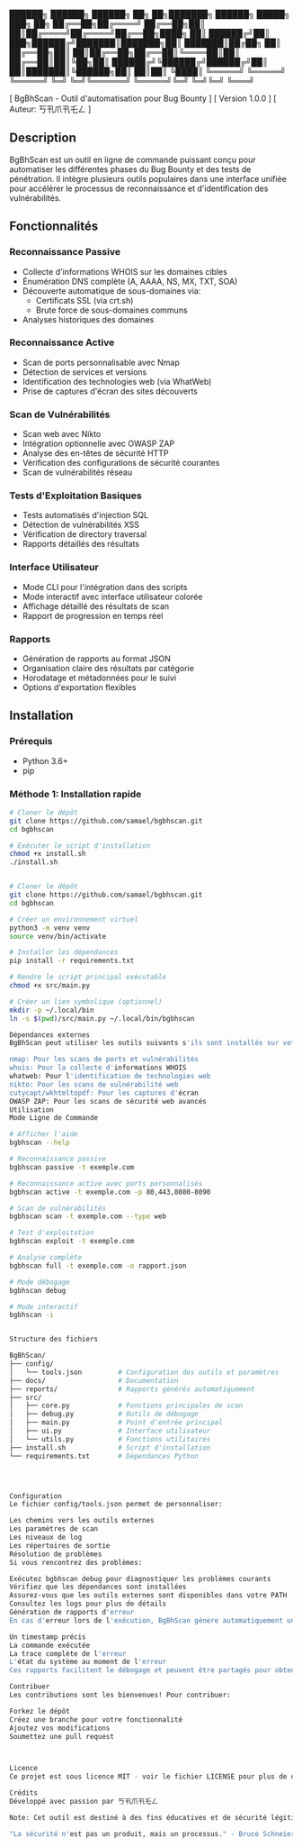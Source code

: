 ██████╗  ██████╗ ██████╗ ██╗  ██╗███████╗ ██████╗ █████╗ ███╗   ██╗
██╔══██╗██╔════╝ ██╔══██╗██║  ██║██╔════╝██╔════╝██╔══██╗████╗  ██║
██████╔╝██║  ███╗██████╔╝███████║███████╗██║     ███████║██╔██╗ ██║
██╔══██╗██║   ██║██╔══██╗██╔══██║╚════██║██║     ██╔══██║██║╚██╗██║
██████╔╝╚██████╔╝██████╔╝██║  ██║███████║╚██████╗██║  ██║██║ ╚████║
╚═════╝  ╚═════╝ ╚═════╝ ╚═╝  ╚═╝╚══════╝ ╚═════╝╚═╝  ╚═╝╚═╝  ╚═══╝

[ BgBhScan - Outil d'automatisation pour Bug Bounty ]
[ Version 1.0.0                                     ]
[ Auteur: 丂卂爪卂乇ㄥ                               ]

## Description
BgBhScan est un outil en ligne de commande puissant conçu pour automatiser les différentes phases du Bug Bounty et des tests de pénétration. Il intègre plusieurs outils populaires dans une interface unifiée pour accélérer le processus de reconnaissance et d'identification des vulnérabilités.

## Fonctionnalités

### Reconnaissance Passive
- Collecte d'informations WHOIS sur les domaines cibles
- Énumération DNS complète (A, AAAA, NS, MX, TXT, SOA)
- Découverte automatique de sous-domaines via:
  - Certificats SSL (via crt.sh)
  - Brute force de sous-domaines communs
- Analyses historiques des domaines

### Reconnaissance Active
- Scan de ports personnalisable avec Nmap
- Détection de services et versions
- Identification des technologies web (via WhatWeb)
- Prise de captures d'écran des sites découverts

### Scan de Vulnérabilités 
- Scan web avec Nikto
- Intégration optionnelle avec OWASP ZAP
- Analyse des en-têtes de sécurité HTTP
- Vérification des configurations de sécurité courantes
- Scan de vulnérabilités réseau

### Tests d'Exploitation Basiques
- Tests automatisés d'injection SQL
- Détection de vulnérabilités XSS
- Vérification de directory traversal
- Rapports détaillés des résultats

### Interface Utilisateur
- Mode CLI pour l'intégration dans des scripts
- Mode interactif avec interface utilisateur colorée
- Affichage détaillé des résultats de scan
- Rapport de progression en temps réel

### Rapports
- Génération de rapports au format JSON
- Organisation claire des résultats par catégorie
- Horodatage et métadonnées pour le suivi
- Options d'exportation flexibles

## Installation

### Prérequis
- Python 3.6+
- pip

### Méthode 1: Installation rapide
```bash
# Cloner le dépôt
git clone https://github.com/samael/bgbhscan.git
cd bgbhscan

# Exécuter le script d'installation
chmod +x install.sh
./install.sh


# Cloner le dépôt
git clone https://github.com/samael/bgbhscan.git
cd bgbhscan

# Créer un environnement virtuel
python3 -m venv venv
source venv/bin/activate

# Installer les dépendances
pip install -r requirements.txt

# Rendre le script principal exécutable
chmod +x src/main.py

# Créer un lien symbolique (optionnel)
mkdir -p ~/.local/bin
ln -s $(pwd)/src/main.py ~/.local/bin/bgbhscan

Dépendances externes
BgBhScan peut utiliser les outils suivants s'ils sont installés sur votre système:

nmap: Pour les scans de ports et vulnérabilités
whois: Pour la collecte d'informations WHOIS
whatweb: Pour l'identification de technologies web
nikto: Pour les scans de vulnérabilité web
cutycapt/wkhtmltopdf: Pour les captures d'écran
OWASP ZAP: Pour les scans de sécurité web avancés
Utilisation
Mode Ligne de Commande

# Afficher l'aide
bgbhscan --help

# Reconnaissance passive
bgbhscan passive -t exemple.com

# Reconnaissance active avec ports personnalisés
bgbhscan active -t exemple.com -p 80,443,8080-8090

# Scan de vulnérabilités
bgbhscan scan -t exemple.com --type web

# Test d'exploitation
bgbhscan exploit -t exemple.com

# Analyse complète
bgbhscan full -t exemple.com -o rapport.json

# Mode débogage
bgbhscan debug

# Mode interactif
bgbhscan -i


Structure des fichiers

BgBhScan/
├── config/
│   └── tools.json         # Configuration des outils et paramètres
├── docs/                  # Documentation
├── reports/               # Rapports générés automatiquement
├── src/
│   ├── core.py            # Fonctions principales de scan
│   ├── debug.py           # Outils de débogage
│   ├── main.py            # Point d'entrée principal
│   ├── ui.py              # Interface utilisateur
│   └── utils.py           # Fonctions utilitaires
├── install.sh             # Script d'installation
└── requirements.txt       # Dépendances Python




Configuration
Le fichier config/tools.json permet de personnaliser:

Les chemins vers les outils externes
Les paramètres de scan
Les niveaux de log
Les répertoires de sortie
Résolution de problèmes
Si vous rencontrez des problèmes:

Exécutez bgbhscan debug pour diagnostiquer les problèmes courants
Vérifiez que les dépendances sont installées
Assurez-vous que les outils externes sont disponibles dans votre PATH
Consultez les logs pour plus de détails
Génération de rapports d'erreur
En cas d'erreur lors de l'exécution, BgBhScan génère automatiquement un rapport d'erreur détaillé dans le dossier reports/errors/. Ce rapport inclut:

Un timestamp précis
La commande exécutée
La trace complète de l'erreur
L'état du système au moment de l'erreur
Ces rapports facilitent le débogage et peuvent être partagés pour obtenir de l'aide.

Contribuer
Les contributions sont les bienvenues! Pour contribuer:

Forkez le dépôt
Créez une branche pour votre fonctionnalité
Ajoutez vos modifications
Soumettez une pull request



Licence
Ce projet est sous licence MIT - voir le fichier LICENSE pour plus de détails.

Crédits
Développé avec passion par 丂卂爪卂乇ㄥ

Note: Cet outil est destiné à des fins éducatives et de sécurité légitimes uniquement. L'utilisation de BgBhScan contre des systèmes sans autorisation préalable est illégale et non encouragée.

"La sécurité n'est pas un produit, mais un processus." - Bruce Schneier